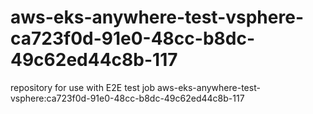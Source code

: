 # aws-eks-anywhere-test-vsphere-ca723f0d-91e0-48cc-b8dc-49c62ed44c8b-117
repository for use with E2E test job aws-eks-anywhere-test-vsphere:ca723f0d-91e0-48cc-b8dc-49c62ed44c8b-117
